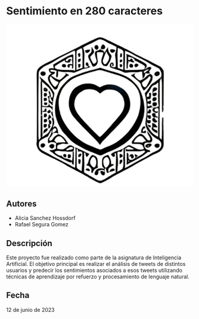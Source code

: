# Sentimiento en 280 caracteres

![Sentimiento en 280 caracteres](logo.png)

## Autores
- Alicia Sanchez Hossdorf
- Rafael Segura Gomez

## Descripción
Este proyecto fue realizado como parte de la asignatura de Inteligencia Artificial. El objetivo principal es realizar el análisis de tweets de distintos usuarios y predecir los sentimientos asociados a esos tweets utilizando técnicas de aprendizaje por refuerzo y procesamiento de lenguaje natural.

## Fecha
12 de junio de 2023